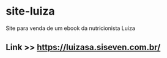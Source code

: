 # site-luiza
Site para venda de um ebook da nutricionista Luiza
## Link >> https://luizasa.siseven.com.br/
